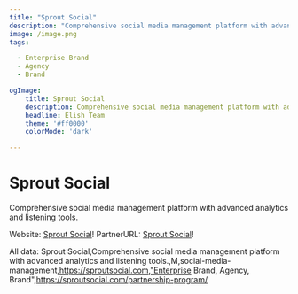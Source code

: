 ```yaml
---
title: "Sprout Social"
description: "Comprehensive social media management platform with advanced analytics and listening tools."
image: /image.png
tags: 

  - Enterprise Brand
  - Agency
  - Brand

ogImage:
    title: Sprout Social
    description: Comprehensive social media management platform with advanced analytics and listening tools.
    headline: Elish Team
    theme: '#ff0000'
    colorMode: 'dark'

---
```


# Sprout Social

Comprehensive social media management platform with advanced analytics and listening tools.

Website: [Sprout Social](https://sproutsocial.com)!
PartnerURL: [Sprout Social](https://sproutsocial.com/partnership-program/)!

All data:
Sprout Social,Comprehensive social media management platform with advanced analytics and listening tools.,M,social-media-management,https://sproutsocial.com,"Enterprise Brand, Agency, Brand",https://sproutsocial.com/partnership-program/